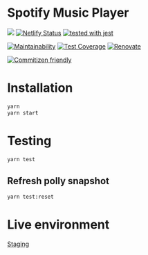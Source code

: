 # Spotify Music Player

![](https://github.com/davidNHK/spotify-music-player/workflows/testing/badge.svg)
[![Netlify Status](https://api.netlify.com/api/v1/badges/31550918-79b7-4439-b069-cb67bd21da7f/deploy-status)](https://app.netlify.com/sites/dnghk-spotify-player/deploys)
[![tested with jest](https://img.shields.io/badge/tested_with-jest-99424f.svg)](https://github.com/facebook/jest)

[![Maintainability](https://api.codeclimate.com/v1/badges/275b2340c6d573ec886d/maintainability)](https://codeclimate.com/github/davidNHK/spotify-music-player/maintainability)
[![Test Coverage](https://api.codeclimate.com/v1/badges/275b2340c6d573ec886d/test_coverage)](https://codeclimate.com/github/davidNHK/spotify-music-player/test_coverage)
[![Renovate](https://img.shields.io/badge/renovate-enabled-brightgreen.svg)](https://renovatebot.com)

[![Commitizen friendly](https://img.shields.io/badge/commitizen-friendly-brightgreen.svg)](http://commitizen.github.io/cz-cli/)

# Installation

```bash
yarn
yarn start
```

# Testing

```bash
yarn test
```

## Refresh polly snapshot

```bash
yarn test:reset
```

# Live environment

[Staging](https://dnghk-spotify-player.netlify.app/)
